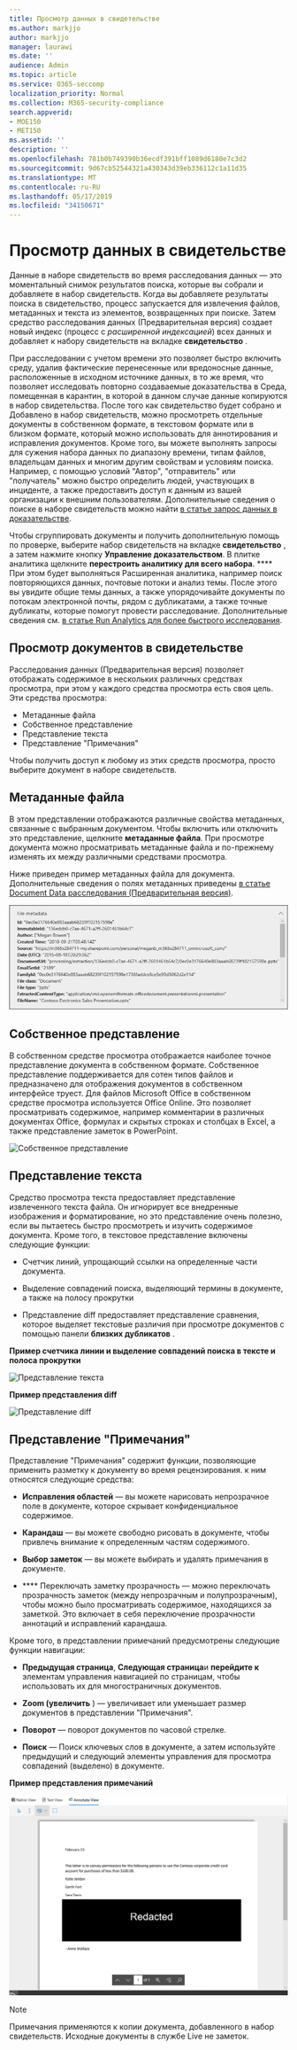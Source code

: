 ```yaml
---
title: Просмотр данных в свидетельстве
ms.author: markjjo
author: markjjo
manager: laurawi
ms.date: ''
audience: Admin
ms.topic: article
ms.service: O365-seccomp
localization_priority: Normal
ms.collection: M365-security-compliance
search.appverid:
- MOE150
- MET150
ms.assetid: ''
description: ''
ms.openlocfilehash: 781b0b749390b36ecdf391bff1089d6180e7c3d2
ms.sourcegitcommit: 9d67cb52544321a430343d39eb336112c1a11d35
ms.translationtype: MT
ms.contentlocale: ru-RU
ms.lasthandoff: 05/17/2019
ms.locfileid: "34150671"
---
```

# <a name="review-the-data-in-evidence"></a>Просмотр данных в свидетельстве

Данные в наборе свидетельств во время расследования данных — это моментальный снимок результатов поиска, которые вы собрали и добавляете в набор свидетельств. Когда вы добавляете результаты поиска в свидетельство, процесс запускается для извлечения файлов, метаданных и текста из элементов, возвращенных при поиске. Затем средство расследования данных (Предварительная версия) создает новый индекс (процесс с *расширенной индексацией*) всех данных и добавляет к набору свидетельств на вкладке **свидетельство** . 

При расследовании с учетом времени это позволяет быстро включить среду, удалив фактические перенесенные или вредоносные данные, расположенные в исходном источнике данных, в то же время, что позволяет исследовать повторно создаваемые доказательства в Среда, помещенная в карантин, в которой в данном случае данные копируются в набор свидетельства. После того как свидетельство будет собрано и Добавлено в набор свидетельств, можно просмотреть отдельные документы в собственном формате, в текстовом формате или в близком формате, который можно использовать для аннотирования и исправления документов. Кроме того, вы можете выполнять запросы для сужения набора данных по диапазону времени, типам файлов, владельцам данных и многим другим свойствам и условиям поиска. Например, с помощью условий "Автор", "отправитель" или "получатель" можно быстро определить людей, участвующих в инциденте, а также предоставить доступ к данным из вашей организации к внешним пользователям. Дополнительные сведения о поиске в наборе свидетельств можно найти [в статье запрос данных в доказательстве](evidence-query.md).

Чтобы сгруппировать документы и получить дополнительную помощь по проверке, выберите набор свидетельств на вкладке **свидетельство** , а затем нажмите кнопку **Управление доказательством**. В плитке аналитика щелкните **перестроить аналитику для всего набора**. **** При этом будет выполняться Расширенная аналитика, например поиск повторяющихся данных, почтовые потоки и анализ темы. После этого вы увидите общие темы данных, а также упорядочивайте документы по потокам электронной почты, рядом с дубликатами, а также точные дубликаты, которые помогут провести расследование. Дополнительные сведения см. [в статье Run Analytics для более быстрого исследования](run-analytics-to-investigate-faster.md).

## <a name="view-documents-in-evidence"></a>Просмотр документов в свидетельстве

Расследования данных (Предварительная версия) позволяет отображать содержимое в нескольких различных средствах просмотра, при этом у каждого средства просмотра есть своя цель. Эти средства просмотра:

- Метаданные файла
- Собственное представление
- Представление текста
- Представление "Примечания"

Чтобы получить доступ к любому из этих средств просмотра, просто выберите документ в наборе свидетельств.

## <a name="file-metadata"></a>Метаданные файла

В этом представлении отображаются различные свойства метаданных, связанные с выбранным документом. Чтобы включить или отключить это представление, щелкните **метаданные файла**. При просмотре документа можно просматривать метаданные файла и по-прежнему изменять их между различными средствами просмотра.

Ниже приведен пример метаданных файла для документа. Дополнительные сведения о полях метаданных приведены [в статье Document Data расследования (Предварительная версия)](document-metadata-fields.md).

![Панель метаданных файлов](../media/Reviewimage2.png)

## <a name="native-view"></a>Собственное представление

В собственном средстве просмотра отображается наиболее точное представление документа в собственном формате. Собственное представление поддерживается для сотен типов файлов и предназначено для отображения документов в собственном интерфейсе труест. Для файлов Microsoft Office в собственном средстве просмотра используется Office Online. Это позволяет просматривать содержимое, например комментарии в различных документах Office, формулах и скрытых строках и столбцах в Excel, а также представление заметок в PowerPoint.

![Собственное представление
](../media/Reviewimage3.png)

## <a name="text-view"></a>Представление текста

Средство просмотра текста предоставляет представление извлеченного текста файла. Он игнорирует все внедренные изображения и форматирование, но это представление очень полезно, если вы пытаетесь быстро просмотреть и изучить содержимое документа. Кроме того, в текстовое представление включены следующие функции:

  - Счетчик линий, упрощающий ссылки на определенные части документа.

  - Выделение совпадений поиска, выделяющий термины в документе, а также на полосу прокрутки

  - Представление diff предоставляет представление сравнения, которое выделяет текстовые различия при просмотре документов с помощью панели **близких дубликатов** .

**Пример счетчика линии и выделение совпадений поиска в тексте и полоса прокрутки**

![Представление текста
](../media/Reviewimage4.png)

**Пример представления diff**

![Представление diff
](../media/Reviewimage5.png)

## <a name="annotate-view"></a>Представление "Примечания"

Представление "Примечания" содержит функции, позволяющие применить разметку к документу во время рецензирования. к ним относятся следующие средства:

  - **Исправления областей** — вы можете нарисовать непрозрачное поле в документе, которое скрывает конфиденциальное содержимое.

  - **Карандаш** — вы можете свободно рисовать в документе, чтобы привлечь внимание к определенным частям содержимого.

  - **Выбор заметок** — вы можете выбирать и удалять примечания в документе.

  - **** Переключать заметку прозрачность — можно переключать прозрачность заметок (между непрозрачным и полупрозрачным), чтобы можно было просматривать содержимое, находящихся за заметкой. Это включает в себя переключение прозрачности аннотаций и исправлений карандаша.

Кроме того, в представлении примечаний предусмотрены следующие функции навигации:

  - **Предыдущая страница**, **Следующая страница**и **перейдите к** элементам управления навигацией по страницам, чтобы использовать их для многостраничных документов.

  - **Zoom (увеличить** ) — увеличивает или уменьшает размер документов в представлении "Примечания".

  - **Поворот** — поворот документов по часовой стрелке.

  - **Поиск** — Поиск ключевых слов в документе, а затем используйте предыдущий и следующий элементы управления для просмотра совпадений (выделено) в документе.

**Пример представления примечаний**

![Представление "Примечания"](../media/Reviewimage1.png)

> [!NOTE]
> Примечания применяются к копии документа, добавленного в набор свидетельств. Исходные документы в службе Live не заметок.

